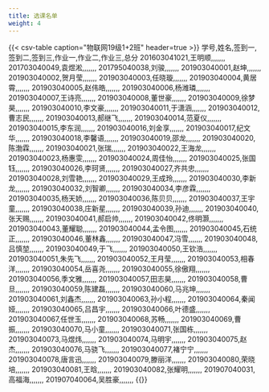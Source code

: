 ```yaml
---
title: 选课名单
weight: 4
---
```


{{< csv-table caption="物联网19级1+2班" header=true >}}
学号,姓名,签到一,签到二,签到三,作业一,作业二,作业三,总分
201603041021,王明顺,,,,,,,
201703040049,袁煜淞,,,,,,,
201795040038,刘骏,,,,,,,
201903040001,赵坤,,,,,,,
201903040002,贺月莹,,,,,,,
201903040003,任晓璇,,,,,,,
201903040004,黄居霄,,,,,,,
201903040005,赵伟皓,,,,,,,
201903040006,杨潍璘,,,,,,,
201903040007,王诗亮,,,,,,,
201903040008,董世豪,,,,,,,
201903040009,徐梦昊,,,,,,,
201903040010,李文豪,,,,,,,
201903040011,于潇涵,,,,,,,
201903040012,曹志民,,,,,,,
201903040013,郝继飞,,,,,,,
201903040014,范夏仪,,,,,,,
201903040015,李东润,,,,,,,
201903040016,刘金享,,,,,,,
201903040017,纪文华,,,,,,,
201903040018,李馨语,,,,,,,
201903040019,邵龙,,,,,,,
201903040020,陈渤霖,,,,,,,
201903040021,张瑞,,,,,,,
201903040022,王海龙,,,,,,,
201903040023,杨惠雯,,,,,,,
201903040024,周佳怡,,,,,,,
201903040025,张国钰,,,,,,,
201903040026,李珂贤,,,,,,,
201903040027,齐共忠,,,,,,,
201903040028,刘雪艳,,,,,,,
201903040029,王成玲,,,,,,,
201903040030,李新龙,,,,,,,
201903040032,刘智卿,,,,,,,
201903040034,李彦霖,,,,,,,
201903040035,杨天娇,,,,,,,
201903040036,陈贝贝,,,,,,,
201903040037,王宇童,,,,,,,
201903040038,庄新星,,,,,,,
201903040039,孙迪,,,,,,,
201903040040,张天赐,,,,,,,
201903040041,郝启帅,,,,,,,
201903040042,佟明灏,,,,,,,
201903040043,董耀聪,,,,,,,
201903040044,孟令图,,,,,,,
201903040045,石统正,,,,,,,
201903040046,董林鑫,,,,,,,
201903040047,冯雪,,,,,,,
201903040048,吕慎堃,,,,,,,
201903040049,于飞,,,,,,,
201903040050,王钦浩,,,,,,,
201903040051,朱先飞,,,,,,,
201903040052,王月莹,,,,,,,
201903040053,相春洋,,,,,,,
201903040054,岳喜尧,,,,,,,
201903040055,徐傲翔,,,,,,,
201903040056,季文雅,,,,,,,
201903040057,田志昊,,,,,,,
201903040058,曹旦,,,,,,,
201903040059,陈建磊,,,,,,,
201903040060,马兆坤,,,,,,,
201903040061,刘鑫杰,,,,,,,
201903040063,孙小程,,,,,,,
201903040064,秦闻娅,,,,,,,
201903040065,吕昌宇,,,,,,,
201903040066,叶德盛,,,,,,,
201903040067,任世玉,,,,,,,
201903040068,苏畅,,,,,,,
201903040069,曹振,,,,,,,
201903040070,马小童,,,,,,,
201903040071,张国栋,,,,,,,
201903040073,马煜炜,,,,,,,
201903040074,马明宇,,,,,,,
201903040075,赵杰,,,,,,,
201903040076,马骁飞,,,,,,,
201903040077,褚宁宁,,,,,,,
201903040078,唐言迅,,,,,,,
201903040079,滕丽洋,,,,,,,
201903040080,荣晓培,,,,,,,
201903040081,王晗,,,,,,,
201903040082,张耀明,,,,,,,
201907040031,高福海,,,,,,,
201907040064,吴胜豪,,,,,,,
{{</csv-table >}}